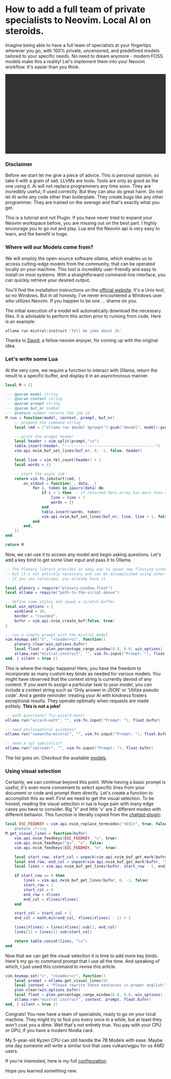 # How to add a full team of private specialists to Neovim. Local AI on steroids.

Imagine being able to have a full team of specialists at your fingertips wherever you go, with 100% private, uncensored, and predefined models tailored to your specific needs.
No need to dream anymore - modern FOSS models make this a reality! Let's implement them into your Neovim workflow. It's easier than you think.

<div style="height: 250px; overflow:hidden;">
    <video height="600" width="800" autoplay loop>
      <source src="/media/neovim-ai/grug_ai.webm" type="video/webm">
    </video>
</div>

### Disclaimer

Before we start let me give a piece of advice. This is personal opinion, so take it with a grain of salt.
LLVMs are tools. Tools are only as good as the one using it. Ai will not replace programmers any time soon.
They are incredibly useful, if used correctly. But they can also do great harm. Do not let AI write any code other than boilerplate.
They create bugs like any other programmer. They are trained on the average and that's exactly what you get.

This is a tutorial and not Plugin. If you have never tried to expand your Neovim workspace before, you are missing out on the best part.
I highly encourage you to go out and play. Lua and the Neovim api is very easy to learn, and the benefit is huge.

### Where will our Models come from?

We will employ the open-source software ollama, which enables us to access cutting-edge models from the community, that can be operated locally on your machine.
This tool is incredibly user-friendly and easy to install on most systems.
With a straightforward command-line interface, you can quickly retrieve your desired output.

You'll find the installation instructions on the [official website](https://ollama.ai). It's a Unix tool, so no Windows.
But in all honesty, I've never encountered a Windows user who utilizes Neovim. If you happen to be one ... shame on you.

The initial execution of a model will automatically download the necessary files. It is advisable to perform this action prior to running from code. Here is an example:

```bash
ollama run mistral:instruct 'Tell me joke about JS'
```

Thanks to [David](https://www.youtube.com/watch?v=FIZt7MinpMY), a fellow neovim enjoyer, for coming up with the original idea.

### Let's write some Lua

At the very core, we require a function to interact with Ollama, return the result to a specific buffer, and display it in an asynchronous manner.

```lua
local M = {}

--- @param model string
--- @param context string
--- @param prompt string
--- @param buf_nr number
--- @return number returns the job id
M.run = function(model, context, prompt, buf_nr)
    -- prepare the command string
	local cmd = ("ollama run $model $prompt"):gsub("$model", model):gsub("$prompt", vim.fn.shellescape(context .. "\n" .. prompt))

    -- print the prompt header
	local header = vim.split(prompt,"\n")
	table.insert(header, "----------------------------------------")
	vim.api.nvim_buf_set_lines(buf_nr, 0, -1, false, header)

	local line = vim.tbl_count(header) + 1
	local words = {}

    -- start the async job
	return vim.fn.jobstart(cmd, {
		on_stdout = function(_, data, _)
			for i, token in ipairs(data) do
				if i > 1 then -- if returned data array has more than one element, a line break occured.
					line = line + 1
					words = {}
				end
				table.insert(words, token)
				vim.api.nvim_buf_set_lines(buf_nr, line, line + 1, false, {table.concat(words, "")})
			end
		end,
	})
end

return M

```

Now, we can use it to access any model and begin asking questions. Let's add a key bind to get some User input and pass it to Ollama.

```lua
-- The Plenary library provides an easy way to spawn new floating windows,
-- but it's not entirely necessary and can be accomplished using other methods as well.
-- If you use telescope, you already have it

local plenary = require("plenary.window.float")
local ollama = require("path-to-the-script-above")

-- define some styles and spawn a scratch buffer
local win_options = {
	winblend = 10,
	border = "rounded",
	bufnr = vim.api.nvim_create_buf(false, true)
}

-- run a simple prompt with the mistral model
vim.keymap.set("n", "<leader>cc", function()
	plenary.clear(win_options.bufnr)
	local float = plen.percentage_range_window(0.8, 0.8, win_options)
	ollama.run("mistral:instruct", "", vim.fn.input("Prompt: "), float.bufnr)
end, { silent = true })
```

This is where the magic happens! Here, you have the freedom to incorporate as many custom key binds as needed for various models.
You might have observed that the context string is currently devoid of any content.
If you want to assign a particular task to your model, you can include a context string such as 'Only answer in JSON' or 'Utilize pseudo code'.
And a gentle reminder: treating your AI with kindness fosters exceptional results. They operate optimally when requests are made politely. **This is not a joke!**

```lua
-- math questions? Try wizard-math!
ollama.run("wizard-math", "", vim.fn.input("Prompt: "), float.bufnr)

-- need philosophical guidance?
ollama.run("samantha-mistral", "", vim.fn.input("Prompt: "), float.bufnr)

-- need a sql specialist?
ollama.run("sqlcoder", "", vim.fn.input("Prompt: "), float.bufnr)
```

The list goes on. Checkout the available [models](https://ollama.ai/library).

### Using visual selection

Certainly, we can continue beyond this point. While having a basic prompt is useful, it's even more convenient to select specific lines from your document or code and prompt them directly. Let's create a function to accomplish this as well.
First we need to get the visual selection. To be honest, reading the visual selection in lua is huge pain with many edge cases you have to consider. Big 'V' and little 'v' are 2 different modes with different behavior.
This function is literally copied from the [chatgpt-plugin](https://github.com/jackMort/ChatGPT.nvim):

```lua
local ESC_FEEDKEY = vim.api.nvim_replace_termcodes("<ESC>", true, false, true)
--- @return string
M.get_visual_lines = function(bufnr)
	vim.api.nvim_feedkeys(ESC_FEEDKEY, "n", true)
	vim.api.nvim_feedkeys("gv", "x", false)
	vim.api.nvim_feedkeys(ESC_FEEDKEY, "n", true)

	local start_row, start_col = unpack(vim.api.nvim_buf_get_mark(bufnr, "<"))
	local end_row, end_col = unpack(vim.api.nvim_buf_get_mark(bufnr, ">"))
	local lines = vim.api.nvim_buf_get_lines(bufnr, start_row - 1, end_row, false)

	if start_row == 0 then
		lines = vim.api.nvim_buf_get_lines(bufnr, 0, -1, false)
		start_row = 1
		start_col = 0
		end_row = #lines
		end_col = #lines[#lines]
	end

	start_col = start_col + 1
	end_col = math.min(end_col, #lines[#lines] - 1) + 1

	lines[#lines] = lines[#lines]:sub(1, end_col)
	lines[1] = lines[1]:sub(start_col)

	return table.concat(lines, "\n")
end
```

Now that we can get the visual selection it is time to add more key binds. Here's my go-to command prompt that I use all the time.
And speaking of which, I just used this command to revise this article.

```lua
vim.keymap.set("v", "<leader>cr", function()
	local prompt = ollama.get_visual_lines(0)
	local context = "Please rewrite these sentances in proper english:"
	plen.clear(win_options.bufnr)
	local float = plen.percentage_range_window(0.8, 0.8, win_options)
	ollama.run("mistral:instruct", context, prompt, float.bufnr)
end, { silent = true })
```

Congrats! You now have a team of specialists, ready to go on your local machine.
They might try to fool you every once in a while, but at least they won't cost you a dime.
Well that's not entirely true. You pay with your CPU or GPU, if you have a modern Nvidia card.

My 5-year-old Ryzen CPU can still handle the 7B Models with ease.
Maybe one day someone will write a similar tool that uses vulkan/wgpu for us AMD users.

If you're interested, here is my full [configuration](https://github.com/Lommix/dotfiles/blob/master/nvim/lua/lommix/scripts/init.lua).

Hope you learned something new.
